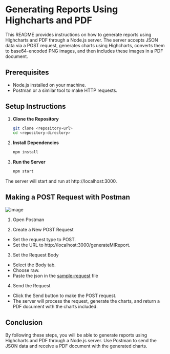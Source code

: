 # Generating Reports Using Highcharts and PDF

This README provides instructions on how to generate reports using Highcharts and PDF through a Node.js server. The server accepts JSON data via a POST request, generates charts using Highcharts, converts them to base64-encoded PNG images, and then includes these images in a PDF document.

## Prerequisites

- Node.js installed on your machine.
- Postman or a similar tool to make HTTP requests.

## Setup Instructions

1. **Clone the Repository**

   ```bash
   git clone <repository-url>
   cd <repository-directory>
   ```

2. **Install Dependencies**

   ```bash
   npm install
   ```

3. **Run the Server**

   ```bash
   npm start
   ```

The server will start and run at http://localhost:3000.

## Making a POST Request with Postman

![image](https://github.com/dan-matthew/pdf-generator/assets/98776588/2a61422a-26a7-4e72-aba4-b4ffbbf57772)


1. Open Postman

2. Create a New POST Request

- Set the request type to POST.
- Set the URL to http://localhost:3000/generateMIReport.

3. Set the Request Body

- Select the Body tab.
- Choose raw.
- Paste the json in the [sample-request](sample-request) file

4. Send the Request

- Click the Send button to make the POST request.
- The server will process the request, generate the charts, and return a PDF document with the charts included.

## Conclusion

By following these steps, you will be able to generate reports using Highcharts and PDF through a Node.js server. Use Postman to send the JSON data and receive a PDF document with the generated charts.

